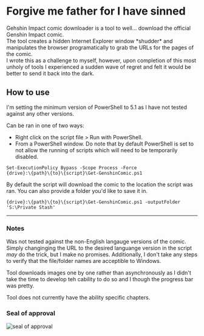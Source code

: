# Forgive me father for I have sinned  
Gehshin Impact comic downloader is a tool to well... download the official Genshin Impact comic.  
The tool creates a hidden Internet Explorer window \*shudder\* and manipulates the browser programatically to grab the URLs for the pages of the comic.  
I wrote this as a challenge to myself, however, upon completion of this most unholy of tools I experienced a sudden wave of regret and felt it would be better to send it back into the dark.  

## How to use  
I'm setting the minimum version of PowerShell to 5.1 as I have not tested against any other versions.  

Can be ran in one of two ways:  
 - Right click on the script file > Run with PowerShell.  
 - From a PowerShell window. Do note that by default PowerShell is set to not allow the running of scripts which will need to be temporarily disabled.  
```
Set-ExecutionPolicy Bypass -Scope Process -Force
{drive}:\{path}\{to}\{script}\Get-GenshinComic.ps1
```

By default the script will download the comic to the location the script was ran. You can also provide a folder you'd like to save it in.
```
{drive}:\{path}\{to}\{script}\Get-GenshinComic.ps1 -outputFolder 'S:\Private Stash'
```
---
### Notes  
Was not tested against the non-English langauge versions of the comic. Simply changinging the URL to the desired languange version in the script *may* do the trick, but I make no promises. Additionally, I don't take any steps to verify that the file/folder names are acceptible to Windows.  

Tool downloads images one by one rather than asynchronously as I didn't take the time to develop teh cability to do so and I though the progress bar was pretty.  

Tool does not currently have the ability specific chapters.  

### Seal of approval  
![seal of approval](https://i.imgur.com/SkCMOti.png)
